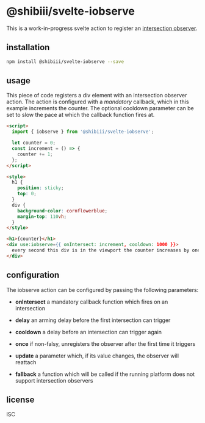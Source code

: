 # @shibiii/svelte-iobserve

This is a work-in-progress svelte action to register an [intersection observer](https://developer.mozilla.org/en-US/docs/Web/API/Intersection_Observer_API "intersection observer").

## installation

```bash
npm install @shibiii/svelte-iobserve --save
```

## usage

This piece of code registers a div element with an intersection observer action. The action is configured with a _mandatory_ callback, which in this example increments the counter. The optional cooldown parameter can be set to slow the pace at which the callback function fires at.

```html
<script>
  import { iobserve } from '@shibiii/svelte-iobserve';

  let counter = 0;
  const increment = () => {
    counter += 1;
  };
</script>

<style>
  h1 {
    position: sticky;
    top: 0;
  }
  div {
    background-color: cornflowerblue;
    margin-top: 110vh;
  }
</style>

<h1>{counter}</h1>
<div use:iobserve={{ onIntersect: increment, cooldown: 1000 }}>
  every second this div is in the viewport the counter increases by one
</div>
```

## configuration

The iobserve action can be configured by passing the following parameters:

- **onIntersect**
  a mandatory callback function which fires on an intersection

- **delay**
  an arming delay before the first intersection can trigger

- **cooldown**
  a delay before an intersection can trigger again

- **once**
  if non-falsy, unregisters the observer after the first time it triggers

- **update**
  a parameter which, if its value changes, the observer will reattach

- **fallback**
  a function which will be called if the running platform does not support intersection observers

## license

ISC
